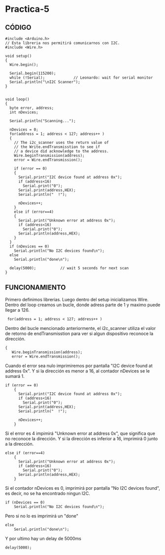 # Practica-5

## CÓDIGO
```
#include <Arduino.h>
// Esta libreria nos permitirá comunicarnos con I2C.
#include <Wire.h>

void setup()
{
  Wire.begin();
 
  Serial.begin(115200);
  while (!Serial);             // Leonardo: wait for serial monitor
  Serial.println("\nI2C Scanner");
}
 
 
void loop()
{
  byte error, address;
  int nDevices;
 
  Serial.println("Scanning...");
 
  nDevices = 0;
  for(address = 1; address < 127; address++ )
  {
    // The i2c_scanner uses the return value of
    // the Write.endTransmisstion to see if
    // a device did acknowledge to the address.
    Wire.beginTransmission(address);
    error = Wire.endTransmission();
 
    if (error == 0)
    {
      Serial.print("I2C device found at address 0x");
      if (address<16)
        Serial.print("0");
      Serial.print(address,HEX);
      Serial.println("  !");
 
      nDevices++;
    }
    else if (error==4)
    {
      Serial.print("Unknown error at address 0x");
      if (address<16)
        Serial.print("0");
      Serial.println(address,HEX);
    }    
  }
  if (nDevices == 0)
    Serial.println("No I2C devices found\n");
  else
    Serial.println("done\n");
 
  delay(5000);           // wait 5 seconds for next scan
}
```
## FUNCIONAMIENTO

Primero definimos librerias. Luego dentro del setup inicializamos Wire.
Dentro del loop creamos un bucle, donde adress parte de 1 y maximo puede llegar a 126.
```
 for(address = 1; address < 127; address++ )
 ```
 Dentro del bucle mencionado anteriormente, el i2c_scanner utiliza el valor de retorno de endTransmisstion para ver si algun dispositivo reconoce la dirección.
 ```
 {
    Wire.beginTransmission(address);
    error = Wire.endTransmission();
```
Cuando el error sea nulo imprimiremos por pantalla "I2C device found at address 0x". Y si la dirección es menor a 16, al contador nDevices se le sumará 1.
```
if (error == 0)
    {
      Serial.print("I2C device found at address 0x");
      if (address<16)
        Serial.print("0");
      Serial.print(address,HEX);
      Serial.println("  !");
 
      nDevices++;
    }
```
Si el error es 4 impimirá "Unknown error at address 0x", que significa que no reconoce la dirección. Y si la dirección es inferior a 16, imprimirá 0 junto a la dirección.
```
else if (error==4)
    {
      Serial.print("Unknown error at address 0x");
      if (address<16)
        Serial.print("0");
      Serial.println(address,HEX);
    }
```
Si el contador nDevices es 0, imprimirá por pantalla "No I2C devices found", es decir, no se ha encontrado ningun I2C.
```
if (nDevices == 0)
    Serial.println("No I2C devices found\n");
```
Pero si no lo es imprimirá un "done"
```
else
    Serial.println("done\n");
```
Y por ultimo hay un delay de 5000ms
```
delay(5000);
```
